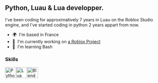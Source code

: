 Python, Luau & Lua developper.
------------------------------

I've been coding for approximatively 7 years in Luau on the Roblox Studio engine, and I've started coding in python 2 years appart from now.

*   🌍  I'm based in France
*   🚀  I'm currently working on [a Roblox Project](https://www.roblox.com/games/12508321599/ARC-A-Advanced-Research-Complex-Ar-s)
*   🧠  I'm learning Bash

### Skills 
<p align="left">
<a href="https://www.python.org/" target="_blank" rel="noreferrer"><img src="https://raw.githubusercontent.com/danielcranney/readme-generator/main/public/icons/skills/python-colored.svg" width="36" height="36" alt="Python" /></a><a href="https://www.lua.org/" target="_blank" rel="noreferrer"><img src="https://upload.wikimedia.org/wikipedia/commons/c/cf/Lua-Logo.svg" width="36" height="36" alt="Lua" /></a><a href="https://www.blender.org/" target="_blank" rel="noreferrer"><img src="https://upload.wikimedia.org/wikipedia/commons/thumb/0/0c/Blender_logo_no_text.svg/2503px-Blender_logo_no_text.svg.png" width="36" height="36" alt="Blender" /></a>
                    </p>
                    
